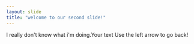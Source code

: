 ```yaml
---
layout: slide
title: "welcome to our second slide!"
---
```

I really don't know what i'm doing.Your text
Use the left arrow to go back!
